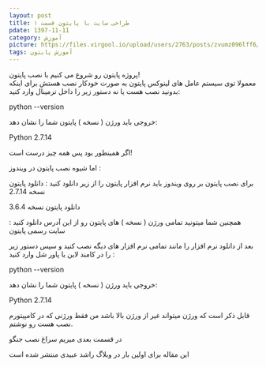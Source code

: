 ```yaml
---
layout: post
title: طراحی سایت با پایتون قسمت ۱
pdate: 1397-11-11
category: آموزش
picture: https://files.virgool.io/upload/users/2763/posts/zvumz096lff6/plntnyrwb141.png
tags: آموزش پایتون  
---
```

 پروژه پایتون رو شروع می کنیم با نصب پایتون! <br />
 معمولا توی سیستم عامل های لینوکس پایتون به صورت خودکار نصب هستش برای اینکه بدونید نصب هست یا نه دستور زیر را داخل ترمینال وارد کنید:



python --version

خروجی باید ورژن ( نسخه ) پایتون شما را نشان دهد:

Python 2.7.14

اگر همینطور بود پس همه چیز درست است!

اما شیوه نصب پایتون در ویندوز :

برای نصب پایتون بر روی ویندوز باید نرم افزار پایتون را از زیر دانلود کنید : دانلود پایتون نسخه 2.7.14

دانلود  پایتون نسخه 3.6.4

همچنین شما میتونید تمامی ورژن ( نسخه ) های پایتون رو از این آدرس دانلود کنید : سایت رسمی پایتون

بعد از دانلود نرم افزار را مانند تمامی نرم افزار های دیگه نصب کنید و سپس دستور زیر را در کامند لاین یا پاور شل وارد کنید :

python --version

خروجی باید ورژن ( نسخه ) پایتون شما را نشان دهد:

Python 2.7.14

قابل ذکر است که ورژن میتواند غیر از ورژن بالا باشد من فقط ورژنی که در کامپیتورم نصب هست رو نوشتم.

در قسمت بعدی میریم سراغ نصب جنگو

این مقاله برای اولین بار در وبلاگ راشد عبیدی منتشر شده است
